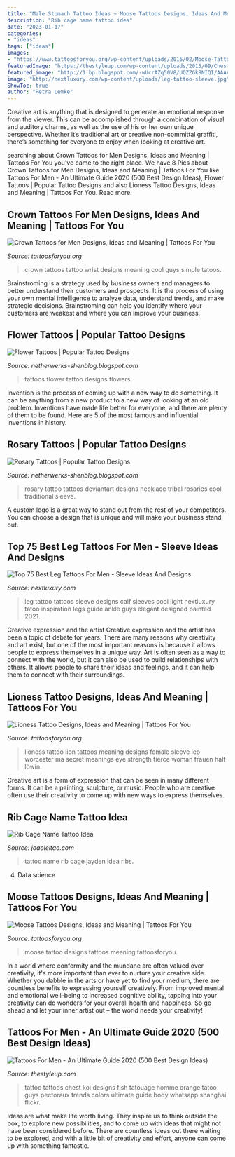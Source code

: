 ```yaml
---
title: "Male Stomach Tattoo Ideas ~ Moose Tattoos Designs, Ideas And Meaning"
description: "Rib cage name tattoo idea"
date: "2023-01-17"
categories:
- "ideas"
tags: ["ideas"]
images:
- "https://www.tattoosforyou.org/wp-content/uploads/2016/02/Moose-Tattoo-Designs.jpg"
featuredImage: "https://thestyleup.com/wp-content/uploads/2015/09/Chest-Tattoos-for-Men-120.jpg"
featured_image: "http://1.bp.blogspot.com/-wUcrAZq50V8/UQZZGk8NIQI/AAAAAAAANu0/ehEADGOhKDw/s1600/Flowers_tattoo_221.jpg"
image: "http://nextluxury.com/wp-content/uploads/leg-tattoo-sleeve.jpg"
ShowToc: true
author: "Petra Lemke"
---
```



Creative art is anything that is designed to generate an emotional response from the viewer. This can be accomplished through a combination of visual and auditory charms, as well as the use of his or her own unique perspective. Whether it’s traditional art or creative non-committal graffiti, there’s something for everyone to enjoy when looking at creative art.

	

		
searching about Crown Tattoos for Men Designs, Ideas and Meaning | Tattoos For You you've came to the right place. We have 8 Pics about Crown Tattoos for Men Designs, Ideas and Meaning | Tattoos For You like Tattoos For Men - An Ultimate Guide 2020 (500 Best Design Ideas), Flower Tattoos | Popular Tattoo Designs and also Lioness Tattoo Designs, Ideas and Meaning | Tattoos For You. Read more:
		
    
## Crown Tattoos For Men Designs, Ideas And Meaning | Tattoos For You

<img loading=lazy src="https://www.tattoosforyou.org/wp-content/uploads/2017/11/Small-Crown-Tattoos-for-Men.jpg" onerror="this.onerror=null;this.src='https://tse3.mm.bing.net/th?id=OIP.IvZnX5iCI8ezlg7gsMf-aAHaJ3&amp;pid=15.1';" alt="Crown Tattoos for Men Designs, Ideas and Meaning | Tattoos For You">

_Source: tattoosforyou.org_

>crown tattoos tattoo wrist designs meaning cool guys simple tatoos. 

	

Brainstroming is a strategy used by business owners and managers to better understand their customers and prospects. It is the process of using your own mental intelligence to analyze data, understand trends, and make strategic decisions. Brainstroming can help you identify where your customers are weakest and where you can improve your business.

    
## Flower Tattoos | Popular Tattoo Designs

<img loading=lazy src="http://1.bp.blogspot.com/-wUcrAZq50V8/UQZZGk8NIQI/AAAAAAAANu0/ehEADGOhKDw/s1600/Flowers_tattoo_221.jpg" onerror="this.onerror=null;this.src='https://tse3.mm.bing.net/th?id=OIP.3-mibfn04xFMfls0zuk55gHaLH&amp;pid=15.1';" alt="Flower Tattoos | Popular Tattoo Designs">

_Source: netherwerks-shenblog.blogspot.com_

>tattoos flower tattoo designs flowers. 

	

Invention is the process of coming up with a new way to do something. It can be anything from a new product to a new way of looking at an old problem. Inventions have made life better for everyone, and there are plenty of them to be found. Here are 5 of the most famous and influential inventions in history.

    
## Rosary Tattoos | Popular Tattoo Designs

<img loading=lazy src="http://4.bp.blogspot.com/-8UUh1aiPWLk/UQZfhhoOthI/AAAAAAAAOwQ/Ky4RZH61x58/s1600/Rosary_Tattoo_by_konZ3pt.jpg" onerror="this.onerror=null;this.src='https://tse2.mm.bing.net/th?id=OIP.pocQPv_WT3MC1Ev9W3B0UwHaLJ&amp;pid=15.1';" alt="Rosary Tattoos | Popular Tattoo Designs">

_Source: netherwerks-shenblog.blogspot.com_

>rosary tattoo tattoos deviantart designs necklace tribal rosaries cool traditional sleeve. 

	

A custom logo is a great way to stand out from the rest of your competitors. You can choose a design that is unique and will make your business stand out.

    
## Top 75 Best Leg Tattoos For Men - Sleeve Ideas And Designs

<img loading=lazy src="http://nextluxury.com/wp-content/uploads/leg-tattoo-sleeve.jpg" onerror="this.onerror=null;this.src='https://tse2.mm.bing.net/th?id=OIP.pJwLonAG-aWnot5eP1J3HwHaLW&amp;pid=15.1';" alt="Top 75 Best Leg Tattoos For Men - Sleeve Ideas And Designs">

_Source: nextluxury.com_

>leg tattoo tattoos sleeve designs calf sleeves cool light nextluxury tatoo inspiration legs guide ankle guys elegant designed painted 2021. 

	

Creative expression and the artist
Creative expression and the artist has been a topic of debate for years. There are many reasons why creativity and art exist, but one of the most important reasons is because it allows people to express themselves in a unique way. Art is often seen as a way to connect with the world, but it can also be used to build relationships with others. It allows people to share their ideas and feelings, and it can help them to connect with their surroundings.

    
## Lioness Tattoo Designs, Ideas And Meaning | Tattoos For You

<img loading=lazy src="https://www.tattoosforyou.org/wp-content/uploads/2017/09/Lioness-Tattoo-Pictures.jpg" onerror="this.onerror=null;this.src='https://tse4.mm.bing.net/th?id=OIP.qt-y5qR7fpXl2gKkTVJS9gHaJ3&amp;pid=15.1';" alt="Lioness Tattoo Designs, Ideas and Meaning | Tattoos For You">

_Source: tattoosforyou.org_

>lioness tattoo lion tattoos meaning designs female sleeve leo worcester ma secret meanings eye strength fierce woman frauen half löwin. 

	

Creative art is a form of expression that can be seen in many different forms. It can be a painting, sculpture, or music. People who are creative often use their creativity to come up with new ways to express themselves.

    
## Rib Cage Name Tattoo Idea

<img loading=lazy src="https://www.joaoleitao.com/tattoo-name/wp-content/uploads/jayden-name-tattoo-design-men-ribs.jpg" onerror="this.onerror=null;this.src='https://tse3.mm.bing.net/th?id=OIP.70SEMlRS-gF8XcEcDWhiygHaJ4&amp;pid=15.1';" alt="Rib Cage Name Tattoo Idea">

_Source: joaoleitao.com_

>tattoo name rib cage jayden idea ribs. 

	

4. Data science 

    
## Moose Tattoos Designs, Ideas And Meaning | Tattoos For You

<img loading=lazy src="https://www.tattoosforyou.org/wp-content/uploads/2016/02/Moose-Tattoo-Designs.jpg" onerror="this.onerror=null;this.src='https://tse4.mm.bing.net/th?id=OIP.mRnPoXkSrtFhXep7kzsCrwAAAA&amp;pid=15.1';" alt="Moose Tattoos Designs, Ideas and Meaning | Tattoos For You">

_Source: tattoosforyou.org_

>moose tattoo designs tattoos meaning tattoosforyou. 

	

In a world where conformity and the mundane are often valued over creativity, it's more important than ever to nurture your creative side. Whether you dabble in the arts or have yet to find your medium, there are countless benefits to expressing yourself creatively. From improved mental and emotional well-being to increased cognitive ability, tapping into your creativity can do wonders for your overall health and happiness. So go ahead and let your inner artist out – the world needs your creativity!

    
## Tattoos For Men - An Ultimate Guide 2020 (500 Best Design Ideas)

<img loading=lazy src="https://thestyleup.com/wp-content/uploads/2015/09/Chest-Tattoos-for-Men-120.jpg" onerror="this.onerror=null;this.src='https://tse4.mm.bing.net/th?id=OIP.Ti1RppqYEdOyR8Cv7aj8dgHaLC&amp;pid=15.1';" alt="Tattoos For Men - An Ultimate Guide 2020 (500 Best Design Ideas)">

_Source: thestyleup.com_

>tattoo tattoos chest koi designs fish tatouage homme orange tatoo guys pectoraux trends colors ultimate guide body whatsapp shanghai flickr. 

	

Ideas are what make life worth living. They inspire us to think outside the box, to explore new possibilities, and to come up with ideas that might not have been considered before. There are countless ideas out there waiting to be explored, and with a little bit of creativity and effort, anyone can come up with something fantastic.


